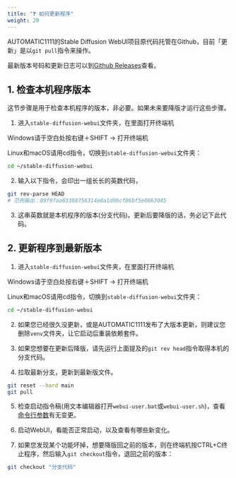```yaml
---
title: "❓ 如何更新程序"
weight: 20
---
```


AUTOMATIC1111的Stable Diffusion WebUI项目原代码托管在Github，目前「更新」是以`git pull`指令来操作。

最新版本号码和更新日志可以到[Github Releases](https://github.com/AUTOMATIC1111/stable-diffusion-webui/releases)查看。

## 1. 检查本机程序版本

这节步骤是用于检查本机程序的版本，非必要。如果未来要降版才运行这些步骤。

1. 进入`stable-diffusion-webui`文件夹，在里面打开终端机

Windows请于空白处按右键＋SHIFT → 打开终端机

Linux和macOS请用cd指令，切换到`stable-diffusion-webui`文件夹：
```bash
cd ~/stable-diffusion-webui
```

2. 输入以下指令，会印出一组长长的英数代码，
```bash
git rev-parse HEAD
# 范例输出：89f9faa63388756314e8a1d96cf86bf5e0663045
```

3. 这串英数就是本机程序的版本(分支代码)。更新后要降版的话，务必记下此代码。


## 2. 更新程序到最新版本

1. 进入`stable-diffusion-webui`文件夹，在里面打开终端机

Windows请于空白处按右键＋SHIFT → 打开终端机

Linux和macOS请用cd指令，切换到`stable-diffusion-webui`文件夹：
```bash
cd ~/stable-diffusion-webui
```

2. 如果您已经很久没更新，或是AUTOMATIC1111发布了大版本更新，则建议您删除`venv`文件夹，让它启动后重装依赖套件。

3. 如果您想要在更新后降版，请先运行上面提及的`git rev head`指令取得本机的分支代码。

4. 拉取最新分支，更新到最新版文件。
```bash
git reset --hard main
git pull
```

5. 检查启动指令稿(用文本编辑器打开`webui-user.bat`或`webui-user.sh`)，查看[命令行参数](https://ivonblog.com/posts/stable-diffusion-webui-manuals/installation/command-line-arguments-and-settings/)有无变更。

6. 启动WebUI，看能否正常启动，以及查看有哪些新变化。

7. 如果您发现某个功能坏掉，想要降版回之前的版本，则在终端机按CTRL+C终止程序，然后输入`git checkout`指令，退回之前的版本：
```bash
git checkout "分支代码"
```
